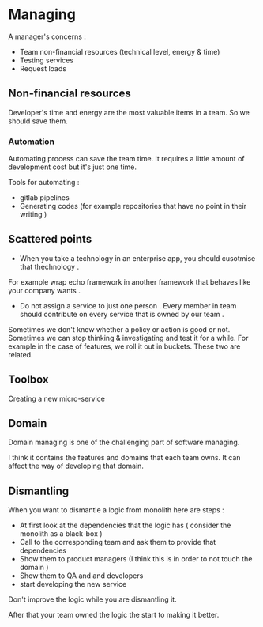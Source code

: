 # Managing

A manager's concerns : 
* Team non-financial resources (technical level, energy & time)
* Testing services
* Request loads

## Non-financial resources

Developer's time and energy are the most valuable items in a team. So we should save them.

### Automation

Automating process can save the team time. It requires a little amount of development cost but it's just one time.

Tools for automating : 
* gitlab pipelines
* Generating codes (for example repositories that have no point in their writing )

## Scattered points

* When you take a technology in an enterprise app, you should cusotmise that thechnology .

For example wrap echo framework in another framework that behaves like your company wants . 

* Do not assign a service to just one person . Every member in team should contribute on every service that is owned by our team .

Sometimes we don't know whether a policy or action is good or not. Sometimes we can stop thinking & investigating and test it for a while. For example in the case of features, we roll it out in buckets. These two are related.


## Toolbox

Creating a new micro-service

## Domain 
Domain managing is one of the challenging part of software managing.

I think it contains the features and domains that each team owns. It can affect the way of developing that domain.

## Dismantling 

When you want to dismantle a logic from monolith here are steps : 
- At first look at the dependencies that the logic has ( consider the monolith as a black-box )
- Call to the corresponding team and ask them to provide that dependencies
- Show them to product managers (I think this is in order to not touch the domain )
- Show them to QA and and developers 
- start developing the new service

Don't improve the logic while you are dismantling it. 

After that your team owned the logic the start to making it better.